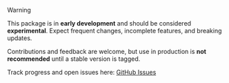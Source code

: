 > [!WARNING]
> This package is in **early development** and should be considered **experimental**. Expect frequent changes, incomplete features, and breaking updates.
>
> Contributions and feedback are welcome, but use in production is **not recommended** until a stable version is tagged.
>
> Track progress and open issues here: [GitHub Issues](https://github.com/jorbascrumps/laravel-atomic-lock-middleware/issues)
